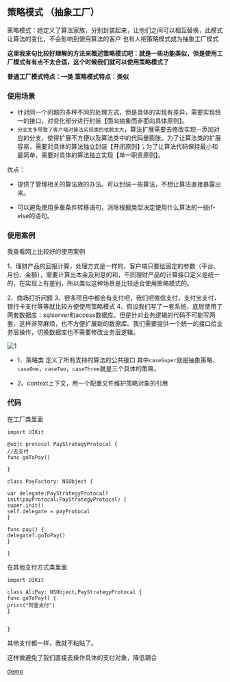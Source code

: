 ## 策略模式 （抽象工厂）
策略模式：她定义了算法家族，分别封装起来，让他们之间可以相互替换，此模式让算法的变化，不会影响到使用算法的客户
也有人把策略模式成为抽象工厂模式

**这里我来句比较好理解的方法来概述策略模式吧：就是一些功能类似，但是使用工厂模式有有点不太合适，这个时候我们就可以使用策略模式了**

**普通工厂模式特点：一类**
**策略模式特点：类似**


### 使用场景
- 针对同一个问题的多种不同的处理方式，但是具体的实现有差异，需要实现统一的接口，对变化部分进行封装【面向抽象而非面向具体原则】。
- `分支太多导致了客户端对算法实现类的依赖太大`，算法扩展需要去修改实现--添加对应的分支，使得扩展不方便以及算法类中的代码量膨胀。为了让算法类的扩展容易，需要对具体的算法独立封装【开闭原则】；为了让算法代码保持最小和最简单，需要对具体的算法独立实现【单一职责原则】。


优点：

- 提供了管理相关的算法族的办法。可以封装一些算法，不想让算法直接暴露出来。

- 可以避免使用多重条件转移语句，消除根据类型决定使用什么算法的一些if-else的语句。




### 使用案例
我查看网上比较好的使用案例

1、理财产品的回报计算，处理方式是一样的，客户端只要给固定的参数（平台、月份、金额），需要计算出本金及利息的和，不同理财产品的计算接口定义是统一的，在实现上有差别，所以类似这种场景是比较适合使用策略模式的。

2、商场打折问题
3、很多项目中都会有支付吧，我们吧微信支付，支付宝支付，银行卡支付等等就比较方便使用策略模式
4、假设我们写了一套系统，底层使用了两套数据库：sqlserver和access数据库。但是针对业务逻辑的代码不可能写两套，这样非常麻烦，也不方便扩展新的数据库。我们需要提供一个统一的接口给业务层操作，切换数据库也不需要修改业务层逻辑。


 ![1](https://github.com/SunshineBrother/JHBlog/blob/master/设计模式/2、策略模式/case.png)

- 1、策略类 定义了所有支持的算法的公共接口
其中`caseSuper`就是抽象策略，`caseOne`，`caseTwo`，`caseThree`就是三个具体的策略，

- 2、context上下文，用一个配置文件维护策略对象的引用


### 代码

 在工厂类里面
 ```
 import UIKit
 
 @objc protocol PayStrategyProtocal {
 //去支付
 func goToPay()
 
 }
 
 class PayFactory: NSObject {
 
 var delegate:PayStrategyProtocal?
 init(payProtocal:PayStrategyProtocal) {
 super.init()
 self.delegate = payProtocal
 }
 
 func pay() {
 delegate?.goToPay()
 }
 
 }

 ```

在其他支付方式类里面
```
import UIKit

class AliPay: NSObject,PayStrategyProtocal {
func goToPay() {
print("阿里支付")
}


}

```

其他支付都一样，我就不粘贴了。


这样做避免了我们直接去操作具体的支付对象，降低耦合

 [demo](https://github.com/SunshineBrother/JHBlog/blob/master/设计模式/2、策略模式/demo)



